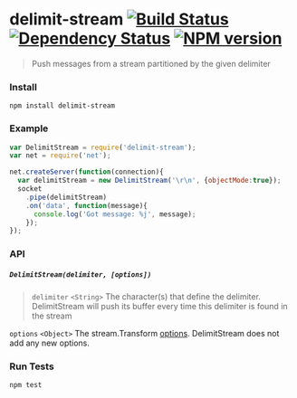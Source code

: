 # delimit-stream [![Build Status](https://travis-ci.org/jasonkuhrt/delimit-stream.png)](https://travis-ci.org/jasonkuhrt/delimit-stream) [![Dependency Status](https://gemnasium.com/jasonkuhrt/delimit-stream.png)](https://gemnasium.com/jasonkuhrt/delimit-stream) [![NPM version](https://badge.fury.io/js/delimit-stream.png)](http://badge.fury.io/js/delimit-stream)
> Push messages from a stream partitioned by the given delimiter

### Install
```
npm install delimit-stream
```

### Example
```js
var DelimitStream = require('delimit-stream');
var net = require('net');

net.createServer(function(connection){
  var delimitStream = new DelimitStream('\r\n', {objectMode:true});
  socket
    .pipe(delimitStream)
    .on('data', function(message){
      console.log('Got message: %j', message);
    });
});
```

### API
##### `DelimitStream(delimiter, [options])`
> `delimiter` `<String>`
  The character(s) that define the delimiter. DelimitStream will push its buffer every time this delimiter is found in the stream
>
  `options` `<Object>`
  The stream.Transform [options](http://nodejs.org/api/stream.html#stream_class_stream_transform). DelimitStream does not add any new options.

### Run Tests
```
npm test
```